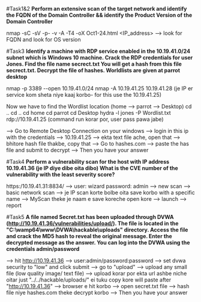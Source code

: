 #Task1&2
**Perform an extensive scan of the target network and identify the FQDN of the Domain Controller && identify the Product Version of the Domain Controller**

nmap -sC -sV -p- -v -A -T4 -oX Oct1-24.html <IP_address>
--> look for FQDN and look for OS version 

#Task3
**Identify a machine with RDP service enabled in the 10.19.41.0/24 subnet which is Windows 10 machine. Crack the RDP credentials for user Jones. Find the file name secrect.txt You will get a hash from this file secrect.txt. Decrypt the file of hashes. Worldlists are given at parrot desktop**

nmap -p 3389 --open 10.19.41.0/24
nmap -A 10.19.41.25 10.19.41.28
(je IP er service kom sheta niye kaaj korbo- for this use the 10.19.41.25)

Now we have to find the Wordlist location (home --> parrot --> Desktop)
cd ..
cd ..
cd home
cd parrot
cd Desktop
hydra -l jones -P Wordlist.txt rdp://10.19.41.25
(command run korar por, user pass pawa jabe) 

--> Go to Remote Desktop Connection on your windows 
--> login in this ip with the credentials 
--> 10.19.41.25 
--> ekta text file ache, open that 
--> bhitore hash file thakbe, copy that 
--> Go to hashes.com 
--> paste the has file and submit to decrypt 
--> Then you have your answer


#Task4
**Perform a vulnerability scan for the host with IP address 10.19.41.36 (je IP diye dibe oita dibo) What is the CVE number of the vulnerability with the least severity score?**

https:/10.19.41.31:8834/ 
--> user: wizard password: admin 
--> new scan 
--> basic network scan 
--> je IP scan korte bolbe oita save korbo with a specific name 
--> MyScan theke je naam e save koreche open kore 
--> launch 
--> report

#Task5
**A file named Secret.txt has been uploaded through DVWA (http://10.19.41.36/vulnerabilities/upload/). The file is located in the "C:\wamp64\www\DVWA\hackable\uploads\" directory. Access the file and crack the MD5 hash to reveal the original message. Enter the decrypted message as the answer. You can log into the DVWA using the credentials admin/password**

--> hit http://10.19.41.36
--> user:admin/password:password 
--> set dvwa security to "low" and click submit 
--> go to "upload"
--> upload any small file (low quality image/ text file)
--> upload korar por ekta url ashbe niche oitar just "../../hackable/uploads/" ei tuku copy kore will paste after "http://10.19.41.36"
--> browser e hit korbo 
--> open secret.txt file 
--> hash file niye hashes.com theke decrypt korbo 
--> Then you have your answer


